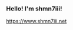 ### Hello! I'm shmn7iii!

https://www.shmn7iii.net

<!---
shmn7iii/shmn7iii is a ✨ special ✨ repository because its `README.md` (this file) appears on your GitHub profile.
You can click the Preview link to take a look at your changes.
--->
